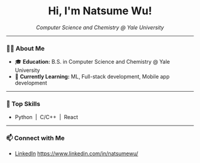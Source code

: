 <!-- Hi there 👋 -->

<h1 align="center">Hi, I'm Natsume Wu!</h1>

<p align="center">
  <em><!-- Add a short tagline or your profession here, e.g.: -->
  Computer Science and Chemistry @ Yale University
  </em>
</p>

---

### 🧑‍💻 About Me

- 🎓 **Education:** B.S. in Computer Science and Chemistry @ Yale University
- 🌱 **Currently Learning:** ML, Full-stack development, Mobile app development
<!-- - 📝 **Bio:** -->

---

### 🚀 Top Skills

<!-- List your key skills here. Example: -->
- Python &nbsp;|&nbsp; C/C++ &nbsp;|&nbsp; React
<!-- Add more! -->

---

### 📫 Connect with Me

<!-- Add your social links below (remove those you don't use): -->
- [LinkedIn](#)  https://www.linkedin.com/in/natsumewu/
<!-- - [Personal Website](#)  --> 
<!-- - [Email](mailto:your.email@example.com) -->


<!-- Optionally, add badges, visitors count, or other sections as you see fit! -->
